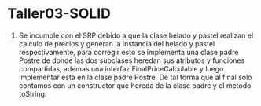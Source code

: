 # Taller03-SOLID

1. Se incumple con el SRP debido a que la clase helado y pastel realizan el calculo de precios y generan la instancia del helado y pastel respectivamente, para corregir esto se implementa una clase padre Postre de donde las dos subclases heredan sus atributos y funciones compartidas, ademas una interfaz FinalPriceCalculable y luego implementar esta en la clase padre Postre. De tal forma que al final solo contamos con un constructor que hereda de la clase padre y el metodo toString.
